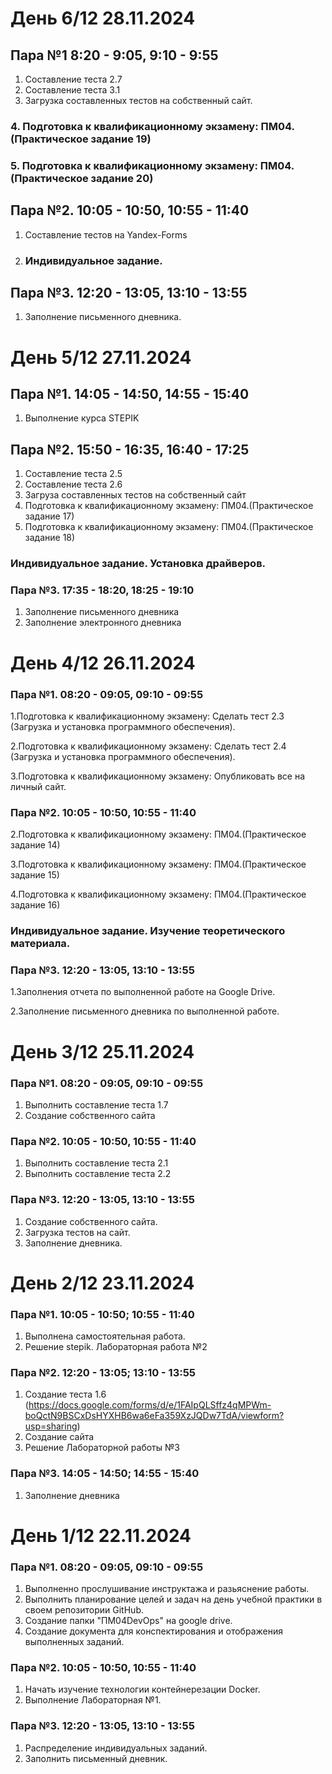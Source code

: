 # День 6/12 28.11.2024
## Пара №1 8:20 - 9:05, 9:10 - 9:55
1. Составление теста 2.7
2. Составление теста 3.1
3. Загрузка составленных тестов на собственный сайт.
### 4. Подготовка к квалификационному экзамену: ПМ04.(Практическое задание 19)
### 5. Подготовка к квалификационному экзамену: ПМ04.(Практическое задание 20)
## Пара №2. 10:05 - 10:50, 10:55 - 11:40
1. Составление тестов на Yandex-Forms
2. ### Индивидуальное задание. 
## Пара №3. 12:20 - 13:05, 13:10 - 13:55
1. Заполнение письменного дневника.

# День 5/12 27.11.2024
## Пара №1. 14:05 - 14:50, 14:55 - 15:40
1. Выполнение курса STEPIK
## Пара №2. 15:50 - 16:35, 16:40 - 17:25
1. Составление теста 2.5
2. Составление теста 2.6
3. Загруза составленных тестов на собственный сайт
4. Подготовка к квалификационному экзамену: ПМ04.(Практическое задание 17)
5. Подготовка к квалификационному экзамену: ПМ04.(Практическое задание 18)
### Индивидуальное задание. Установка драйверов.
### Пара №3. 17:35 - 18:20, 18:25 - 19:10
1. Заполнение письменного дневника
2. Заполнение электронного дневника
# День 4/12 26.11.2024

### Пара №1. 08:20 - 09:05, 09:10 - 09:55
1.Подготовка к квалификационному экзамену: Сделать тест 2.3 (Загрузка и установка программного обеспечения).

2.Подготовка к квалификационному экзамену: Сделать тест 2.4 (Загрузка и установка программного обеспечения).

3.Подготовка к квалификационному экзамену: Опубликовать все на личный сайт.

### Пара №2. 10:05 - 10:50, 10:55 - 11:40
2.Подготовка к квалификационному экзамену: ПМ04.(Практическое задание 14)

3.Подготовка к квалификационному экзамену: ПМ04.(Практическое задание 15)

4.Подготовка к квалификационному экзамену: ПМ04.(Практическое задание 16)

### Индивидуальное задание. Изучение теоретического материала.

### Пара №3. 12:20 - 13:05, 13:10 - 13:55
1.Заполнения отчета по выполненной работе на Google Drive.

2.Заполнение письменного дневника по выполненной работе.

# День 3/12 25.11.2024
### Пара №1. 08:20 - 09:05, 09:10 - 09:55
1. Выполнить составление теста 1.7
2. Создание собственного сайта
### Пара №2. 10:05 - 10:50, 10:55 - 11:40
1. Выполнить составление теста 2.1
2. Выполнить составление теста 2.2
### Пара №3. 12:20 - 13:05, 13:10 - 13:55
1. Создание собственного сайта.
2. Загрузка тестов на сайт.
3. Заполнение дневника.


# День 2/12 23.11.2024
### Пара №1. 10:05 - 10:50; 10:55 - 11:40
1. Выполнена самостоятельная работа.
2. Решение stepik. Лабораторная работа №2
### Пара №2. 12:20 - 13:05; 13:10 - 13:55
1. Создание теста 1.6 (https://docs.google.com/forms/d/e/1FAIpQLSffz4qMPWm-boQctN9BSCxDsHYXHB6wa6eFa359XzJQDw7TdA/viewform?usp=sharing)
2. Создание сайта
3. Решение Лабораторной работы №3
### Пара №3. 14:05 - 14:50; 14:55 - 15:40
1. Заполнение дневника

# День 1/12 22.11.2024
### Пара №1. 08:20 - 09:05, 09:10 - 09:55
1. Выполненно прослушивание инструктажа и разьяснение работы.
2. Выполнить планирование целей и задач на день учебной практики в своем репозитории GitHub.
3. Создание папки "ПМ04DevOps" на google drive.
4. Создание документа для конспектирования и отображения выполненных заданий.

### Пара №2. 10:05 - 10:50, 10:55 - 11:40
1. Начать изучение технологии контейнерезации Docker.
2. Выполнение Лабораторная №1.

### Пара №3. 12:20 - 13:05, 13:10 - 13:55
1. Распределение индивидуальных заданий.
2. Заполнить письменный дневник.
